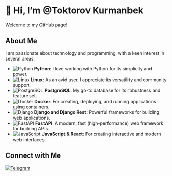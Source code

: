 # 👋 Hi, I’m @Toktorov Kurmanbek

Welcome to my GitHub page!

## About Me
I am passionate about technology and programming, with a keen interest in several areas:

- ![Python](https://img.shields.io/badge/-Python-3776AB?style=flat-square&logo=python&logoColor=white) **Python**: I love working with Python for its simplicity and power.
- ![Linux](https://img.shields.io/badge/-Linux-FCC624?style=flat-square&logo=linux&logoColor=black) **Linux**: As an avid user, I appreciate its versatility and community support.
- ![PostgreSQL](https://img.shields.io/badge/-PostgreSQL-336791?style=flat-square&logo=postgresql&logoColor=white) **PostgreSQL**: My go-to database for its robustness and feature set.
- ![Docker](https://img.shields.io/badge/-Docker-2496ED?style=flat-square&logo=docker&logoColor=white) **Docker**: For creating, deploying, and running applications using containers.
- ![Django](https://img.shields.io/badge/-Django-092E20?style=flat-square&logo=django&logoColor=white) **Django and Django Rest**: Powerful frameworks for building web applications.
- ![FastAPI](https://img.shields.io/badge/-FastAPI-009688?style=flat-square&logo=fastapi&logoColor=white) **FastAPI**: A modern, fast (high-performance) web framework for building APIs.
- ![JavaScript](https://img.shields.io/badge/-JavaScript-F7DF1E?style=flat-square&logo=javascript&logoColor=black) **JavaScript & React**: For creating interactive and modern web interfaces.

## Connect with Me
[![Telegram](https://img.shields.io/badge/Telegram-Toktorov2-blue?style=flat-square&logo=telegram)](https://t.me/Toktorov2)

<!---
Toktorov/Toktorov is a ✨ special ✨ repository because its `README.md` (this file) appears on your GitHub profile.
You can click the Preview link to take a look at your changes.
--->
